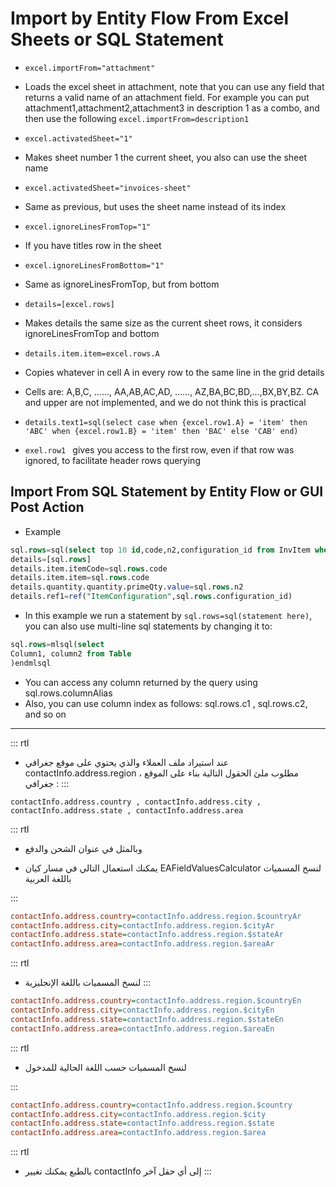 # Import by Entity Flow From Excel Sheets or SQL Statement

- `excel.importFrom="attachment"`
- Loads the excel sheet in attachment, note that you can use any field that returns a valid name of an attachment field. For example you can put attachment1,attachment2,attachment3 in description 1 as a combo, and then use the following `excel.importFrom=description1`

- `excel.activatedSheet="1"`
- Makes sheet number 1 the current sheet, you also can use the sheet name

- `excel.activatedSheet="invoices-sheet"`
- Same as previous, but uses the sheet name instead of its index

- `excel.ignoreLinesFromTop="1"`
- If you have titles row in the sheet

- `excel.ignoreLinesFromBottom="1"
`
- Same as ignoreLinesFromTop, but from bottom 

- `details=[excel.rows]
`
- Makes details the same size as the current sheet rows, it considers ignoreLinesFromTop and bottom

- `details.item.item=excel.rows.A
`
- Copies whatever in cell A in every row to the same line in the grid details
- Cells are: A,B,C, ……, AA,AB,AC,AD, ……, AZ,BA,BC,BD,...,BX,BY,BZ. CA and upper are not implemented, and we do not think this is practical

- `details.text1=sql(select case when {excel.row1.A} = 'item' then 'ABC' when {excel.row1.B} = 'item' then 'BAC' else 'CAB' end)`
- `exel.row1 ` gives you access to the first row, even if that row was ignored, to facilitate header rows querying


## Import From SQL Statement by Entity Flow or GUI Post Action

- Example 

```sql
sql.rows=sql(select top 10 id,code,n2,configuration_id from InvItem where section_id = {ref1.id})
details=[sql.rows]
details.item.itemCode=sql.rows.code
details.item.item=sql.rows.code
details.quantity.quantity.primeQty.value=sql.rows.n2
details.ref1=ref("ItemConfiguration",sql.rows.configuration_id)
```

- In this example we run a statement by `sql.rows=sql(statement here)`, you can also use multi-line sql statements by changing it to:
```sql
sql.rows=mlsql(select
Column1, column2 from Table
)endmlsql
```

- You can access any column returned by the query using sql.rows.columnAlias
- Also, you can use column index as follows: sql.rows.c1 , sql.rows.c2, and so on
***

::: rtl

- عند استيراد ملف العملاء والذي يحتوي على موقع جغرافي contactInfo.address.region ، مطلوب ملئ الحقول التالية بناء على الموقع جغرافي :
:::

`contactInfo.address.country , contactInfo.address.city , contactInfo.address.state , contactInfo.address.area`

::: rtl

- وبالمثل في عنوان الشحن والدفع

- يمكنك استعمال التالي في مسار كيان EAFieldValuesCalculator لنسخ المسميات باللغة العربية

:::

```ini
contactInfo.address.country=contactInfo.address.region.$countryAr
contactInfo.address.city=contactInfo.address.region.$cityAr
contactInfo.address.state=contactInfo.address.region.$stateAr
contactInfo.address.area=contactInfo.address.region.$areaAr
```

::: rtl

- لنسخ المسميات باللغة الإنجليزية
:::

```ini
contactInfo.address.country=contactInfo.address.region.$countryEn
contactInfo.address.city=contactInfo.address.region.$cityEn
contactInfo.address.state=contactInfo.address.region.$stateEn
contactInfo.address.area=contactInfo.address.region.$areaEn
```
::: rtl

- لنسخ المسميات حسب اللغة الحالية للمدخول

:::

```ini
contactInfo.address.country=contactInfo.address.region.$country
contactInfo.address.city=contactInfo.address.region.$city
contactInfo.address.state=contactInfo.address.region.$state
contactInfo.address.area=contactInfo.address.region.$area

```

::: rtl

- بالطبع يمكنك تغيير contactInfo إلى أي حقل آخر
:::

